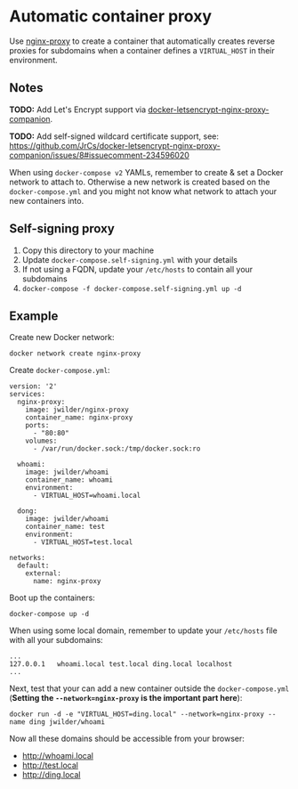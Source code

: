 # Automatic container proxy

Use [nginx-proxy](https://github.com/jwilder/nginx-proxy) to create a container
that automatically creates reverse proxies for subdomains when a container
defines a `VIRTUAL_HOST` in their environment.

## Notes

**TODO:** Add Let's Encrypt support via [docker-letsencrypt-nginx-proxy-companion](https://github.com/JrCs/docker-letsencrypt-nginx-proxy-companion).

**TODO:** Add self-signed wildcard certificate support, see: https://github.com/JrCs/docker-letsencrypt-nginx-proxy-companion/issues/8#issuecomment-234596020

When using `docker-compose v2` YAMLs, remember to create & set a Docker network to attach to.
Otherwise a new network is created based on the `docker-compose.yml` and you might not know what network to
attach your new containers into.

## Self-signing proxy

1. Copy this directory to your machine
2. Update `docker-compose.self-signing.yml` with your details
3. If not using a FQDN, update your `/etc/hosts` to contain all your subdomains
4. `docker-compose -f docker-compose.self-signing.yml up -d`

## Example

Create new Docker network:
```shell
docker network create nginx-proxy
```

Create `docker-compose.yml`:
```
version: '2'
services:
  nginx-proxy:
    image: jwilder/nginx-proxy
    container_name: nginx-proxy
    ports:
      - "80:80"
    volumes:
      - /var/run/docker.sock:/tmp/docker.sock:ro

  whoami:
    image: jwilder/whoami
    container_name: whoami
    environment:
      - VIRTUAL_HOST=whoami.local

  dong:
    image: jwilder/whoami
    container_name: test
    environment:
      - VIRTUAL_HOST=test.local

networks:
  default:
    external:
      name: nginx-proxy

```

Boot up the containers:
```shell
docker-compose up -d
```

When using some local domain, remember to update your `/etc/hosts` file with all your subdomains:
```
...
127.0.0.1   whoami.local test.local ding.local localhost
...
```

Next, test that your can add a new container outside the `docker-compose.yml`
(**Setting the `--network=nginx-proxy` is the important part here**):
```shell
docker run -d -e "VIRTUAL_HOST=ding.local" --network=nginx-proxy --name ding jwilder/whoami
```

Now all these domains should be accessible from your browser:
- http://whoami.local
- http://test.local
- http://ding.local
